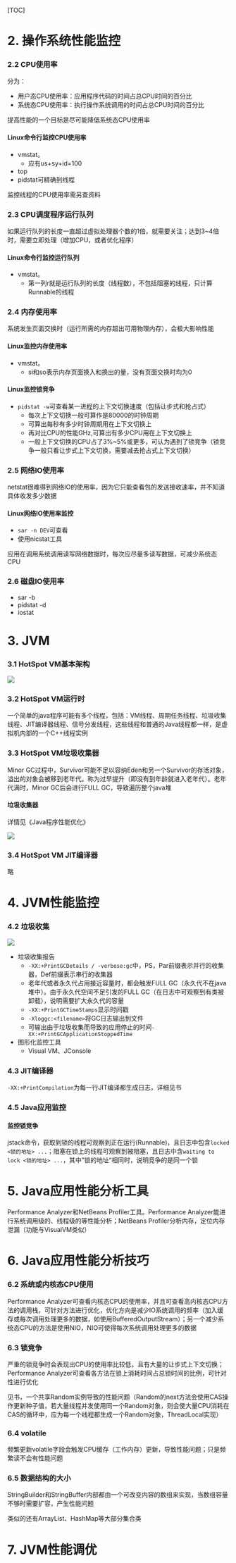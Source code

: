 [TOC]

# 2. 操作系统性能监控

### 2.2 CPU使用率

分为：

- 用户态CPU使用率：应用程序代码的时间占总CPU时间的百分比
- 系统态CPU使用率：执行操作系统调用的时间占总CPU时间的百分比

提高性能的一个目标是尽可能降低系统态CPU使用率

#### Linux命令行监控CPU使用率

- vmstat。
  - 应有us+sy+id=100
- top
- pidstat可精确到线程

监控线程的CPU使用率需另查资料

### 2.3 CPU调度程序运行队列

如果运行队列的长度一直超过虚拟处理器个数的1倍，就需要关注；达到3~4倍时，需要立即处理（增加CPU，或者优化程序）

#### Linux命令行监控运行队列

- vmstat。
  - 第一列r就是运行队列的长度（线程数），不包括阻塞的线程，只计算Runnable的线程

### 2.4 内存使用率

系统发生页面交换时（运行所需的内存超出可用物理内存），会极大影响性能

#### Linux监控内存使用率

- vmstat。
  - si和so表示内存页面换入和换出的量，没有页面交换时均为0

#### Linux监控锁竞争

- `pidstat -w`可查看某一进程的上下文切换速度（包括让步式和抢占式）
  - 每次上下文切换一般可算作是80000的时钟周期
  - 可算出每秒有多少时钟周期用在上下文切换上
  - 再对比CPU的性能GHz,可算出有多少CPU用在上下文切换上
  - 一般上下文切换的CPU占了3%~5%或更多，可认为遇到了锁竞争（锁竞争一般只看让步式上下文切换，需要减去抢占式上下文切换）

### 2.5 网络IO使用率

netstat很难得到网络IO的使用率，因为它只能查看包的发送接收速率，并不知道具体收发多少数据

#### Linux网络IO使用率监控

- `sar -n DEV`可查看
- 使用nicstat工具

应用在调用系统调用读写网络数据时，每次应尽量多读写数据，可减少系统态CPU

### 2.6 磁盘IO使用率

- sar -b
- pidstat -d
- iostat

# 3. JVM

### 3.1 HotSpot VM基本架构

![](3-1.jpg)

### 3.2 HotSpot VM运行时

一个简单的java程序可能有多个线程，包括：VM线程、周期任务线程、垃圾收集线程、JIT编译器线程、信号分发线程，这些线程和普通的Java线程都一样，是虚拟机内部的一个C++线程实例

### 3.3 HotSpot VM垃圾收集器

Minor GC过程中，Survivor可能不足以容纳Eden和另一个Survivor的存活对象，溢出的对象会被移到老年代。称为过早提升（即没有到年龄就进入老年代）。老年代满时，Minor GC后会进行FULL GC，导致遍历整个java堆

#### 垃圾收集器

详情见《Java程序性能优化》

![](3-2.jpg)

### 3.4 HotSpot VM JIT编译器

略

# 4. JVM性能监控

### 4.2 垃圾收集

![](4-1.jpg)

- 垃圾收集报告
  - `-XX:+PrintGCDetails / -verbose:gc`中，PS，Par前缀表示并行的收集器，Def前缀表示串行的收集器
  - 老年代或者永久代占用接近容量时，都会触发FULL GC（永久代不在java堆中）。由于永久代空间不足引发的FULL GC（在日志中可观察到有类被卸载），说明需要扩大永久代的容量
  - `-XX:+PrintGCTimeStamps`显示时间戳
  - `-Xloggc:<filename>`将GC日志输出到文件
  - 可输出由于垃圾收集而导致的应用停止的时间`-XX:+PrintGCApplicationStoppedTime`
- 图形化监控工具
  - Visual VM、JConsole

### 4.3 JIT编译器

`-XX:+PrintCompilation`为每一行JIT编译都生成日志，详细见书

### 4.5 Java应用监控

#### 监控锁竞争

jstack命令，获取到锁的线程可观察到正在运行(Runnable)，且日志中包含`locked <锁的地址> ...`；阻塞在锁上的线程可观察到被阻塞，且日志中含`waiting to lock <锁的地址> ...`，其中”锁的地址“相同时，说明竞争的是同一个锁

# 5. Java应用性能分析工具

Performance Analyzer和NetBeans Profiler工具。Performance Analyzer能进行系统调用级的、线程级的等性能分析；NetBeans Profiler分析内存，定位内存泄漏（功能与VisualVM类似）

# 6. Java应用性能分析技巧

### 6.2 系统或内核态CPU使用

Performance Analyzer可查看内核态CPU的使用率，并且可查看高内核态CPU方法的调用栈，可针对方法进行优化，优化方向是减少IO系统调用的频率（加入缓存或每次调用处理更多的数据，如使用BufferedOutputStream）；另一个减少系统态CPU的方法是使用NIO，NIO可使得每次系统调用处理更多的数据

### 6.3 锁竞争

严重的锁竞争时会表现出CPU的使用率比较低，且有大量的让步式上下文切换；Performance Analyzer可查看各方法在锁上消耗时间占总锁时间的比例，可针对性进行优化

见书，一个共享Random实例导致的性能问题（Random的next方法会使用CAS操作更新种子值，若大量线程并发使用同一个Random对象，则会使大量CPU消耗在CAS的循环中，应为每一个线程都生成一个Random对象，ThreadLocal实现）

### 6.4 volatile

频繁更新volatile字段会触发CPU缓存（工作内存）更新，导致性能问题；只是频繁读不会有性能问题

### 6.5 数据结构的大小

StringBuilder和StringBuffer内部都由一个可改变内容的数组来实现，当数组容量不够时需要扩容，产生性能问题

类似的还有ArrayList、HashMap等大部分集合类

# 7. JVM性能调优



